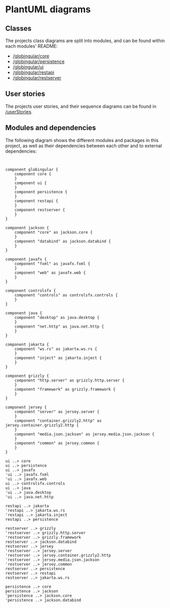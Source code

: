 # PlantUML diagrams

## Classes

The projects class diagrams are split into modules, and can be found within each modules' README:
- [/globingular/core](/globingular/core)
- [/globingular/persistence](/globingular/persistence)
- [/globingular/ui](/globingular/ui)
- [/globingular/restapi](/globingular/restapi)
- [/globingular/restserver](/globingular/restserver)


## User stories
The projects user stories, and their sequence diagrams can be found in [/userStories](/userStories).


## Modules and dependencies
The following diagram shows the different modules and packages in this project, as well as their dependencies between each other and to external dependencies:

```plantuml


component globingular {
    component core {
    }
    component ui {
    }
    component persistence {
    }
    component restapi {
    }
    component restserver {
    }
}

component jackson {
    component "core" as jackson.core {
    }
    component "databind" as jackson.databind {
    }
}

component javafx {
	component "fxml" as javafx.fxml {
    }
    component "web" as javafx.web {
    }
}

component controlsfx {
    component "controls" as controlsfx.controls {
    }
}

component java {
    component "desktop" as java.desktop {
    }
    component "net.http" as java.net.http {
    }
}

component jakarta {
    component "ws.rs" as jakarta.ws.rs {
    }
    component "inject" as jakarta.inject {
    }
}

component grizzly {
    component "http.server" as grizzly.http.server {
    }
    component "framework" as grizzly.framework {
    }
}

component jersey {
    component "server" as jersey.server {
    }
    component "container.grizzly2.http" as jersey.container.grizzly2.http {
    }
    component "media.json.jackson" as jersey.media.json.jackson {
    }
    component "common" as jersey.common {
    }
}

ui ..> core
ui ..> persistence
ui ..> javafx
'ui ..> javafx.fxml
'ui ..> javafx.web
ui ..> controlsfx.controls
ui ..> java
'ui ..> java.desktop
'ui ..> java.net.http

restapi ..> jakarta
'restapi ..> jakarta.ws.rs
'restapi ..> jakarta.inject
restapi ..> persistence

restserver ..> grizzly
'restserver ..> grizzly.http.server
'restserver ..> grizzly.framework
restserver ..> jackson.databind
restserver ..> jersey
'restserver ..> jersey.server
'restserver ..> jersey.container.grizzly2.http
'restserver ..> jersey.media.json.jackson
'restserver ..> jersey.common
restserver ..> persistence
restserver ..> restapi
restserver ..> jakarta.ws.rs

persistence ..> core
persistence ..> jackson
'persistence ..> jackson.core
'persistence ..> jackson.databind

```
